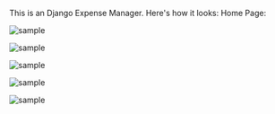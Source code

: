 This is an Django Expense Manager. Here's how it looks:
Home Page:

![sample](https://i.imgur.com/rZtSg8N.png)

![sample](https://i.imgur.com/RBMAbe6.png)

![sample](https://i.imgur.com/rmfsnPd.png)

![sample](https://i.imgur.com/pDO9RMe.png)

![sample](https://i.imgur.com/SVwayu4.png)
